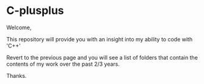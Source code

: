# C-plusplus

Welcome,

This repository will provide you with an insight into my ability to code with 'C++'

Revert to the previous page and you will see a list of folders that contain the contents of my work over the past 2/3 years.

Thanks.
